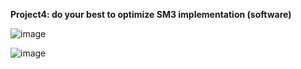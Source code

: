 **Project4: do your best to optimize SM3 implementation (software)**

![image](https://github.com/suibianchun/cxcysj/assets/138552183/25d4b53f-9d31-433d-b9e6-d38f52660320)

![image](https://github.com/suibianchun/cxcysj/assets/138552183/a41656ce-3714-48ef-b30e-8c684ae70c0b)


